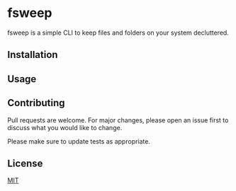 # fsweep

fsweep is a simple CLI to keep files and folders on your system decluttered.

## Installation



## Usage



## Contributing

Pull requests are welcome. For major changes, please open an issue first
to discuss what you would like to change.

Please make sure to update tests as appropriate.

## License

[MIT](https://choosealicense.com/licenses/mit/)
